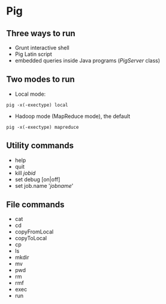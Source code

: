 Pig
===

Three ways to run
---
* Grunt interactive shell
* Pig Latin script
* embedded queries inside Java programs (_PigServer_ class)

Two modes to run
---
* Local mode:
```shell
pig -x(-exectype) local
```
* Hadoop mode (MapReduce mode), the default
```shell
pig -x(-exectype) mapreduce
```

Utility commands
---
* help
* quit
* kill _jobid_
* set debug [on|off]
* set job.name '_jobname_'

File commands
---
* cat
* cd
* copyFromLocal
* copyToLocal
* cp
* ls
* mkdir
* mv
* pwd
* rm
* rmf
* exec
* run
